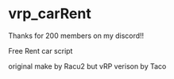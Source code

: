 # vrp_carRent

Thanks for 200 members on my discord!!

Free Rent car script

original make by Racu2 but vRP verison by Taco
